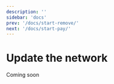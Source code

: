 ```yaml
---
description: ''
sidebar: 'docs'
prev: '/docs/start-remove/'
next: '/docs/start-pay/'
---
```


# Update the network

Coming soon

